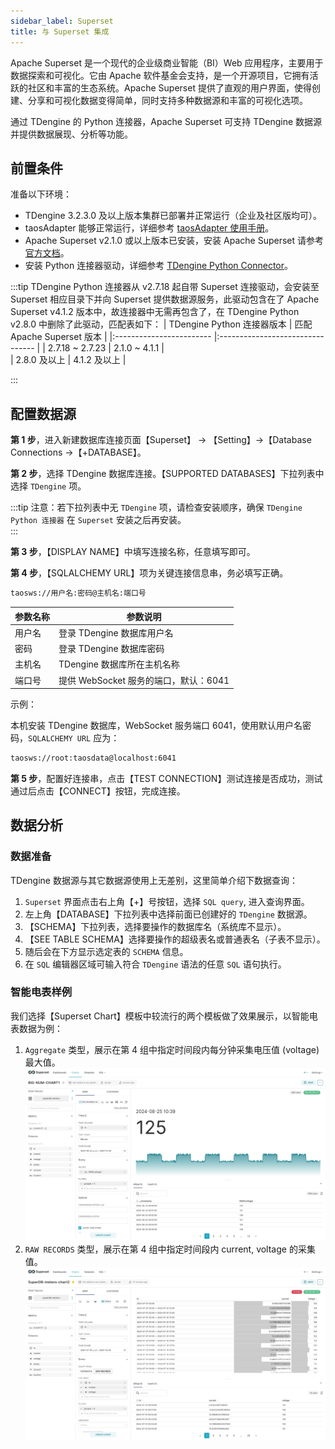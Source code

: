 ```yaml
---
sidebar_label: Superset
title: 与 Superset 集成
---
```

‌Apache Superset‌ 是一个现代的企业级商业智能（BI）Web 应用程序，主要用于数据探索和可视化。它由 Apache 软件基金会支持，是一个开源项目，它拥有活跃的社区和丰富的生态系统。Apache Superset 提供了直观的用户界面，使得创建、分享和可视化数据变得简单，同时支持多种数据源和丰富的可视化选项‌。

通过 TDengine 的 Python 连接器，‌Apache ‌Superset‌ 可支持 TDengine 数据源并提供数据展现、分析等功能。


## 前置条件 

准备以下环境：
- TDengine 3.2.3.0 及以上版本集群已部署并正常运行（企业及社区版均可）。
- taosAdapter 能够正常运行，详细参考 [taosAdapter 使用手册](../../../reference/components/taosadapter)。
- Apache Superset v2.1.0 或以上版本已安装，安装 Apache Superset 请参考 [官方文档](https://superset.apache.org/)。
- 安装 Python 连接器驱动，详细参考 [TDengine Python Connector](../../../reference/connector/python)。

:::tip
TDengine Python 连接器从 v2.7.18 起自带 Superset 连接驱动，会安装至 Superset 相应目录下并向 Superset 提供数据源服务，此驱动包含在了 Apache Superset v4.1.2 版本中，故连接器中无需再包含了，在 TDengine Python v2.8.0 中删除了此驱动，匹配表如下：
| TDengine Python 连接器版本 | 匹配 Apache Superset 版本  |
|:------------------------ |:--------------------------------  |
| 2.7.18 ~ 2.7.23          | 2.1.0 ~ 4.1.1                     |  
| 2.8.0 及以上              | 4.1.2 及以上                       |

:::

## 配置数据源

**第 1 步**，进入新建数据库连接页面【Superset】 -> 【Setting】->【Database Connections ->【+DATABASE】。 

**第 2 步**，选择 TDengine 数据库连接。【SUPPORTED DATABASES】下拉列表中选择 `TDengine` 项。  

:::tip
注意：若下拉列表中无 `TDengine` 项，请检查安装顺序，确保 `TDengine Python 连接器` 在 `Superset` 安装之后再安装。  
:::  

**第 3 步**，【DISPLAY NAME】中填写连接名称，任意填写即可。   

**第 4 步**，【SQLALCHEMY URL】项为关键连接信息串，务必填写正确。   

```bash
taosws://用户名:密码@主机名:端口号
```

| 参数名称 | <center>参数说明</center>          |
|:------- |:--------------------------------  |
| 用户名   | 登录 TDengine 数据库用户名           |  
| 密码     | 登录 TDengine 数据库密码            |
| 主机名   | TDengine 数据库所在主机名称          |
| 端口号   | 提供 WebSocket 服务的端口，默认：6041 |  

示例：

本机安装 TDengine 数据库，WebSocket 服务端口 6041，使用默认用户名密码，`SQLALCHEMY URL` 应为：

```bash
taosws://root:taosdata@localhost:6041  
```
**第 5 步**，配置好连接串，点击【TEST CONNECTION】测试连接是否成功，测试通过后点击【CONNECT】按钮，完成连接。
       
## 数据分析

### 数据准备

TDengine 数据源与其它数据源使用上无差别，这里简单介绍下数据查询：

1. `Superset` 界面点击右上角【+】号按钮，选择 `SQL query`, 进入查询界面。 
2. 左上角【DATABASE】下拉列表中选择前面已创建好的 `TDengine` 数据源。
3. 【SCHEMA】下拉列表，选择要操作的数据库名（系统库不显示）。
4. 【SEE TABLE SCHEMA】选择要操作的超级表名或普通表名（子表不显示）。  
5. 随后会在下方显示选定表的 `SCHEMA` 信息。  
6. 在 `SQL` 编辑器区域可输入符合 `TDengine` 语法的任意 `SQL` 语句执行。

### 智能电表样例

我们选择【Superset Chart】模板中较流行的两个模板做了效果展示，以智能电表数据为例：  

1. `Aggregate` 类型，展示在第 4 组中指定时间段内每分钟采集电压值 (voltage) 最大值。  
![superset-demo1](./superset-demo1.webp)
2. `RAW RECORDS` 类型，展示在第 4 组中指定时间段内 current, voltage 的采集值。  
![superset-demo2](./superset-demo2.webp)  
